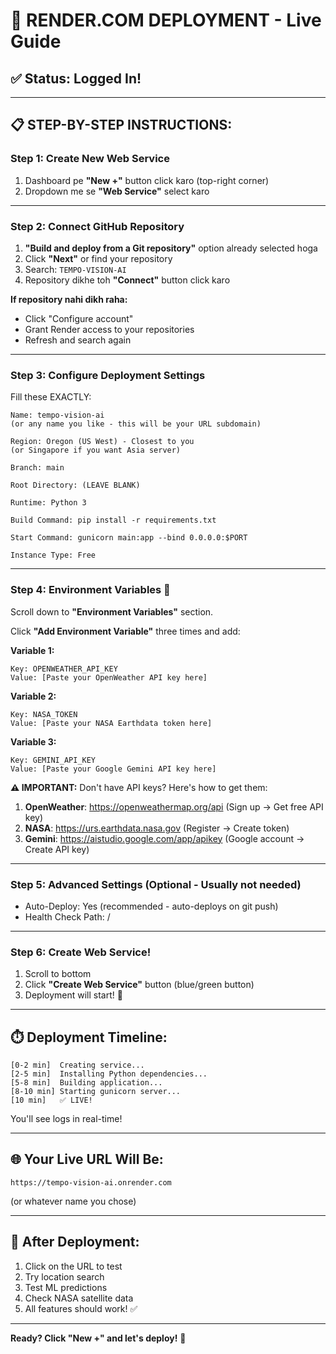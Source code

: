# 🎯 RENDER.COM DEPLOYMENT - Live Guide

## ✅ Status: Logged In!

---

## 📋 **STEP-BY-STEP INSTRUCTIONS:**

### **Step 1: Create New Web Service**

1. Dashboard pe **"New +"** button click karo (top-right corner)
2. Dropdown me se **"Web Service"** select karo

---

### **Step 2: Connect GitHub Repository**

1. **"Build and deploy from a Git repository"** option already selected hoga
2. Click **"Next"** or find your repository
3. Search: `TEMPO-VISION-AI`
4. Repository dikhe toh **"Connect"** button click karo

**If repository nahi dikh raha:**
- Click "Configure account" 
- Grant Render access to your repositories
- Refresh and search again

---

### **Step 3: Configure Deployment Settings**

Fill these EXACTLY:

```
Name: tempo-vision-ai
(or any name you like - this will be your URL subdomain)

Region: Oregon (US West) - Closest to you
(or Singapore if you want Asia server)

Branch: main

Root Directory: (LEAVE BLANK)

Runtime: Python 3

Build Command: pip install -r requirements.txt

Start Command: gunicorn main:app --bind 0.0.0.0:$PORT

Instance Type: Free
```

---

### **Step 4: Environment Variables** 🔑

Scroll down to **"Environment Variables"** section.

Click **"Add Environment Variable"** three times and add:

**Variable 1:**
```
Key: OPENWEATHER_API_KEY
Value: [Paste your OpenWeather API key here]
```

**Variable 2:**
```
Key: NASA_TOKEN
Value: [Paste your NASA Earthdata token here]
```

**Variable 3:**
```
Key: GEMINI_API_KEY
Value: [Paste your Google Gemini API key here]
```

**⚠️ IMPORTANT:** Don't have API keys? Here's how to get them:

1. **OpenWeather**: https://openweathermap.org/api (Sign up → Get free API key)
2. **NASA**: https://urs.earthdata.nasa.gov (Register → Create token)
3. **Gemini**: https://aistudio.google.com/app/apikey (Google account → Create API key)

---

### **Step 5: Advanced Settings** (Optional - Usually not needed)

- Auto-Deploy: Yes (recommended - auto-deploys on git push)
- Health Check Path: /

---

### **Step 6: Create Web Service!**

1. Scroll to bottom
2. Click **"Create Web Service"** button (blue/green button)
3. Deployment will start! 🚀

---

## ⏱️ **Deployment Timeline:**

```
[0-2 min]  Creating service...
[2-5 min]  Installing Python dependencies...
[5-8 min]  Building application...
[8-10 min] Starting gunicorn server...
[10 min]   ✅ LIVE!
```

You'll see logs in real-time!

---

## 🌐 **Your Live URL Will Be:**

```
https://tempo-vision-ai.onrender.com
```

(or whatever name you chose)

---

## 🎉 **After Deployment:**

1. Click on the URL to test
2. Try location search
3. Test ML predictions
4. Check NASA satellite data
5. All features should work! ✅

---

**Ready? Click "New +" and let's deploy!** 🚀
